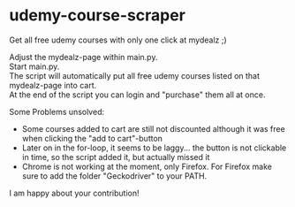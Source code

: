 # udemy-course-scraper
Get all free udemy courses with only one click at mydealz ;)


Adjust the mydealz-page within main.py. <br>
Start main.py. <br>
The script will automatically put all free udemy courses listed on that mydealz-page into cart. <br>
At the end of the script you can login and "purchase" them all at once. <br>

Some Problems unsolved:
- Some courses added to cart are still not discounted although it was free when clicking the "add to cart"-button
- Later on in the for-loop, it seems to be laggy... the button is not clickable in time, so the script added it, but actually missed it
- Chrome is not working at the moment, only Firefox. For Firefox make sure to add the folder "Geckodriver" to your PATH.

I am happy about your contribution!




